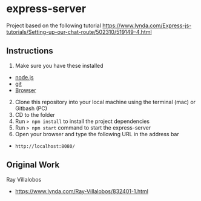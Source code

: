 # express-server

Project based on the following tutorial
<https://www.lynda.com/Express-js-tutorials/Setting-up-our-chat-route/502310/519149-4.html>


## Instructions

1. Make sure you have these installed
- [node.js](http://nodejs.org/)
- [git](http://git-scm.com/)
- [Browser](https://www.google.com/chrome/)
2. Clone this repository into your local machine using the terminal (mac) or Gitbash (PC) 
3. CD to the folder
4. Run `> npm install` to install the project dependencies
5. Run `> npm start` command to start the express-server
6. Open your browser and type the following URL in the address bar
- `http://localhost:8080/`

## Original Work
Ray Villalobos
- <https://www.lynda.com/Ray-Villalobos/832401-1.html>
